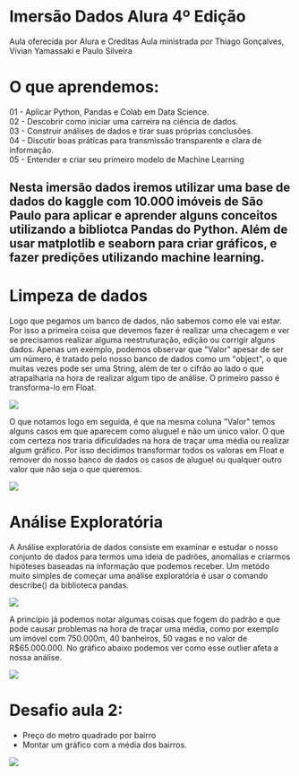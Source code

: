 # **Imersão Dados Alura 4º Edição**
Aula oferecida por Alura e Creditas
 Aula ministrada por Thiago Gonçalves, Vivian Yamassaki e Paulo Silveira

# O que aprendemos:
01 - Aplicar Python, Pandas e Colab em Data Science.
<br>02 - Descobrir como iniciar uma carreira na ciência de dados.</br>
03 - Construir análises de dados e tirar suas próprias conclusões.
<br>04 - Discutir boas práticas para transmissão transparente e clara de informação.</br>
05 - Entender e criar seu primeiro modelo de Machine Learning

## Nesta imersão dados iremos utilizar uma base de dados do kaggle com 10.000 imóveis de São Paulo para aplicar e aprender alguns conceitos utilizando a bibliotca Pandas do Python. Além de usar matplotlib e seaborn para criar gráficos, e fazer predições utilizando machine learning.

# Limpeza de dados
Logo que pegamos um banco de dados, não sabemos como ele vai estar. Por isso a primeira coisa que devemos fazer é realizar uma checagem e ver se precisamos realizar alguma reestruturação, edição ou corrigir alguns dados.
Apenas um exemplo, podemos observar que "Valor" apesar de ser um número, é tratado pelo nosso banco de dados como um "object", o que muitas vezes pode ser uma String, além de ter o cifrão ao lado o que atrapalharia na hora de realizar algum tipo de análise. O primeiro passo é transforma-lo em Float.

![](https://i.imgur.com/TSTDyKU.png)

O que notamos logo em seguida, é que na mesma coluna "Valor" temos alguns casos em que aparecem como aluguel e não um único valor. O que com certeza nos traria dificuldades na hora de traçar uma média ou realizar algum gráfico. Por isso decidimos transformar todos os valoras em Float e remover do nosso banco de dados os casos de aluguel ou qualquer outro valor que não seja o que queremos.

![](https://i.imgur.com/AI1gp8p.png)

# Análise Exploratória
A Análise exploratória de dados consiste em examinar e estudar o nosso conjunto de dados para termos uma ideia de padrões, anomalias e criarmos hipóteses baseadas na informação que podemos receber. Um metódo muito simples de começar uma análise exploratória é usar o comando describe() da biblioteca pandas.

![](https://i.imgur.com/utDKlWA.png)

A princípio já podemos notar algumas coisas que fogem do padrão e que pode causar problemas na hora de traçar uma média, como por exemplo um imóvel com 750.000m, 40 banheiros, 50 vagas e no valor de R$65.000.000. No gráfico abaixo podemos ver como esse outlier afeta a nossa análise.

![](https://i.imgur.com/jzO2rAC.png)

# Desafio aula 2:
- Preço do metro quadrado por bairro
- Montar um gráfico com a média dos bairros.

![](https://i.imgur.com/iGqqsVY.png)
